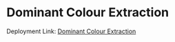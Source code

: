 # Dominant Colour Extraction

Deployment Link: [Dominant Colour Extraction](https://dominant-colour-extraction.onrender.com/)
